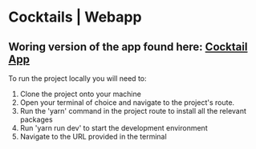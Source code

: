 <h1>Cocktails | Webapp</h1>

<h2>Woring version of the app found here: <a href="https://sb-cocktails.netlify.app/">Cocktail App</a></h2>

To run the project locally you will need to:

<ol>
  <li>Clone the project onto your machine</li>
  <li>Open your terminal of choice and navigate to the project's route.</li>
  <li>Run the 'yarn' command in the project route to install all the relevant packages</li>
  <li>Run 'yarn run dev' to start the development environment</li>
  <li>Navigate to the URL provided in the terminal</li>
</ol>
